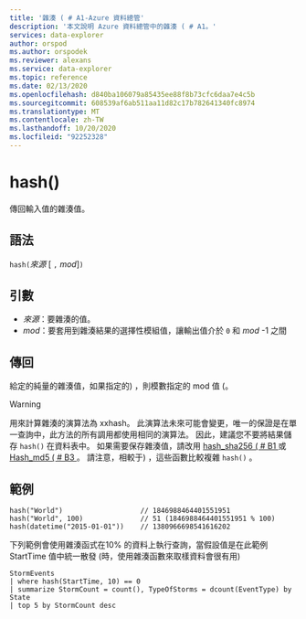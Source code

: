 ```yaml
---
title: '雜湊 ( # A1-Azure 資料總管'
description: '本文說明 Azure 資料總管中的雜湊 ( # A1。'
services: data-explorer
author: orspod
ms.author: orspodek
ms.reviewer: alexans
ms.service: data-explorer
ms.topic: reference
ms.date: 02/13/2020
ms.openlocfilehash: d840ba106079a85435ee88f8b73cfc6daa7e4c5b
ms.sourcegitcommit: 608539af6ab511aa11d82c17b782641340fc8974
ms.translationtype: MT
ms.contentlocale: zh-TW
ms.lasthandoff: 10/20/2020
ms.locfileid: "92252328"
---
```

# <a name="hash"></a>hash()

傳回輸入值的雜湊值。

## <a name="syntax"></a>語法

`hash(`*來源* [ `,` *mod*]`)`

## <a name="arguments"></a>引數

* *來源*：要雜湊的值。
* *mod*：要套用到雜湊結果的選擇性模組值，讓輸出值介於 `0` 和 *mod* -1 之間

## <a name="returns"></a>傳回

給定的純量的雜湊值，如果指定的) ，則模數指定的 mod 值 (。

> [!WARNING]
> 用來計算雜湊的演算法為 xxhash。
> 此演算法未來可能會變更，唯一的保證是在單一查詢中，此方法的所有調用都使用相同的演算法。
> 因此，建議您不要將結果儲存 `hash()` 在資料表中。 如果需要保存雜湊值，請改用 [hash_sha256 ( # B1 ](./sha256hashfunction.md) 或 [Hash_md5 ( # B3 ](./md5hashfunction.md) 。 請注意，相較于) ，這些函數比較複雜 `hash()` 。

## <a name="examples"></a>範例

```kusto
hash("World")                   // 1846988464401551951
hash("World", 100)              // 51 (1846988464401551951 % 100)
hash(datetime("2015-01-01"))    // 1380966698541616202
```

下列範例會使用雜湊函式在10% 的資料上執行查詢，當假設值是在此範例 StartTime 值中統一散發 (時，使用雜湊函數來取樣資料會很有用) 

<!-- csl: https://help.kusto.windows.net:443/Samples -->
```kusto
StormEvents 
| where hash(StartTime, 10) == 0
| summarize StormCount = count(), TypeOfStorms = dcount(EventType) by State 
| top 5 by StormCount desc
```
